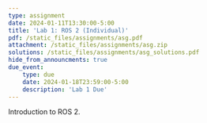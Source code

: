 ```yaml
---
type: assignment
date: 2024-01-11T13:30:00-5:00
title: 'Lab 1: ROS 2 (Individual)'
pdf: /static_files/assignments/asg.pdf
attachment: /static_files/assignments/asg.zip
solutions: /static_files/assignments/asg_solutions.pdf
hide_from_announcments: true
due_event: 
    type: due
    date: 2024-01-18T23:59:00-5:00
    description: 'Lab 1 Due'
---
```

Introduction to ROS 2.
